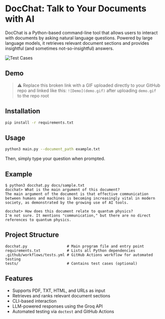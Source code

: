 # DocChat: Talk to Your Documents with AI

DocChat is a Python-based command-line tool that allows users to interact with documents by asking natural language questions. Powered by large language models, it retrieves relevant document sections and provides insightful (and sometimes not-so-insightful) answers.

![Test Cases](https://github.com/nile842ll/Project-DocChat/actions/workflows/tests.yml/badge.svg)

## Demo

> ⚠️ Replace this broken link with a GIF uploaded directly to your GitHub repo and linked like this:
> `![Demo](demo.gif)` after uploading `demo.gif` to the repo root

## Installation

```bash
pip install -r requirements.txt
```

## Usage

```bash
python3 main.py --document_path example.txt
```

Then, simply type your question when prompted.

## Example

```
$ python3 docchat.py docs/sample.txt
docchat> What is the main argument of this document?
The main argument of the document is that effective communication between humans and machines is becoming increasingly vital in modern society, as demonstrated by the growing use of AI tools.

docchat> How does this document relate to quantum physics?
I'm not sure. It mentions "communication," but there are no direct references to quantum physics.
```


## Project Structure

```text
docchat.py                  # Main program file and entry point
requirements.txt            # Lists all Python dependencies
.github/workflows/tests.yml # GitHub Actions workflow for automated testing
tests/                      # Contains test cases (optional)
```

## Features

- Supports PDF, TXT, HTML, and URLs as input
- Retrieves and ranks relevant document sections
- CLI-based interaction
- LLM-powered responses using the Groq API
- Automated testing via `doctest` and GitHub Actions

